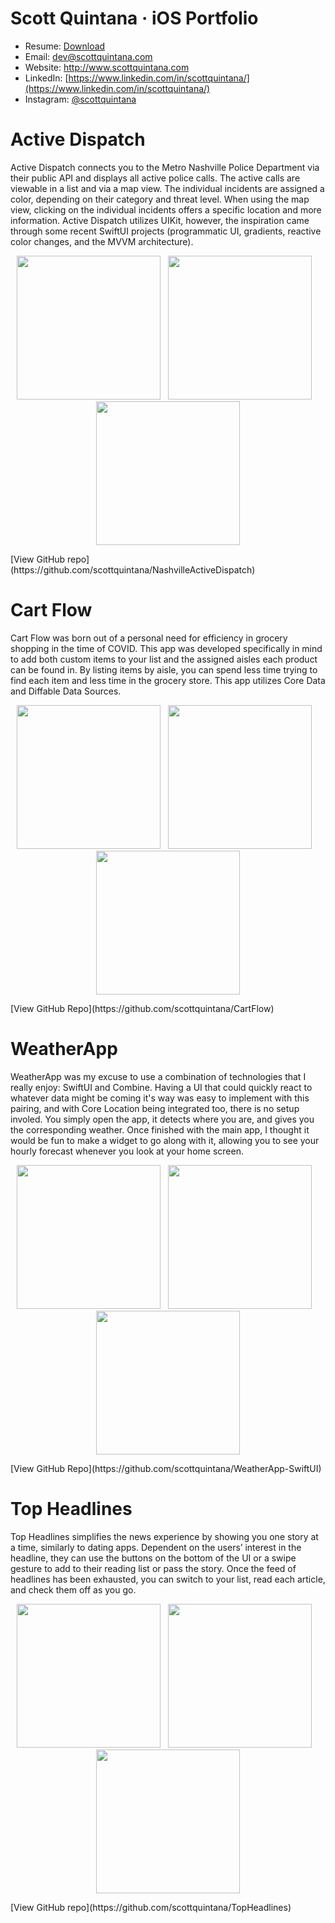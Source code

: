 # Scott Quintana · iOS Portfolio
- Resume: [Download](http://www.scottquintana.com/scottquintana_resume.pdf)
- Email: dev@scottquintana.com
- Website: http://www.scottquintana.com
- LinkedIn: [https://www.linkedin.com/in/scottquintana/](https://www.linkedin.com/in/scottquintana/)
- Instagram: [@scottquintana](https://www.instagram.com/scottquintana/)
#
# Active Dispatch
Active Dispatch connects you to the Metro Nashville Police Department via their public API and displays all active police calls. The active calls are viewable in a list and via a map view. The individual incidents are assigned a color, depending on their category and threat level. When using the map view, clicking on the individual incidents offers a specific location and more information. Active Dispatch utilizes UIKit, however, the inspiration came through some recent SwiftUI projects (programmatic UI, gradients, reactive color changes, and the MVVM architecture).
<p align="center">
<img src="img/screenshots/activedispatch1.png" width="230">&nbsp;&nbsp;&nbsp;<img src="img/screenshots/activedispatch2.png" width="230">&nbsp;&nbsp;&nbsp;<img src="img/screenshots/activedispatch3.png" width="230">
</p>
[View GitHub repo](https://github.com/scottquintana/NashvilleActiveDispatch)

# Cart Flow
Cart Flow was born out of a personal need for efficiency in grocery shopping in the time of COVID. This app was developed specifically in mind to add both custom items to your list and the assigned aisles each product can be found in. By listing items by aisle, you can spend less time trying to find each item and less time in the grocery store. This app utilizes Core Data and Diffable Data Sources.
<p align="center">
<img src="img/screenshots/cartflow1.png" width="230">&nbsp;&nbsp;&nbsp;<img src="img/screenshots/cartflow2.png" width="230">&nbsp;&nbsp;&nbsp;<img src="img/screenshots/cartflow3.png" width="230">
</p>
[View GitHub Repo](https://github.com/scottquintana/CartFlow)

# WeatherApp
WeatherApp was my excuse to use a combination of technologies that I really enjoy: SwiftUI and Combine. Having a UI that could quickly react to whatever data might be coming it's way was easy to implement with this pairing, and with Core Location being integrated too, there is no setup involed. You simply open the app, it detects where you are, and gives you the corresponding weather. Once finished with the main app, I thought it would be fun to make a widget to go along with it, allowing you to see your hourly forecast whenever you look at your home screen.
<p align="center">
<img src="img/screenshots/weatherapp1.png" width="230">&nbsp;&nbsp;&nbsp;<img src="img/screenshots/weatherapp2.png" width="230">&nbsp;&nbsp;&nbsp;<img src="img/screenshots/weatherapp3.png" width="230">
</p>
[View GitHub Repo](https://github.com/scottquintana/WeatherApp-SwiftUI)

# Top Headlines
Top Headlines simplifies the news experience by showing you one story at a time, similarly to dating apps. Dependent on the users’ interest in the headline, they can use the buttons on the bottom of the UI or a swipe gesture to add to their reading list or pass the story. Once the feed of headlines has been exhausted, you can switch to your list, read each article, and check them off as you go. 
<p align="center">
<img src="img/screenshots/topheadlines1.png" width="230">&nbsp;&nbsp;&nbsp;<img src="img/screenshots/topheadlines2.png" width="230">&nbsp;&nbsp;&nbsp;<img src="img/screenshots/topheadlines3.png" width="230">
</p>
[View GitHub repo](https://github.com/scottquintana/TopHeadlines)
